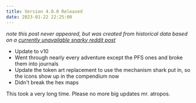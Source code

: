 ```yaml
---
title: Version 4.0.0 Released
date: 2023-01-22 22:25:00
---
```


*note this post never appeared, but was created from historical data based on a [currently unavailable snarky reddit post](https://www.reddit.com/r/Pathfinder2e/comments/10j5t4j/does_anyone_know_when_pdf_to_foundry_is_going_to/)*

* Update to v10
* Went through nearly every adventure except the PFS ones and broke them into journals
* Update the token art replacement to use the mechanism shark put in, so the icons show up in the compendium now
* Didn't break the hex maps

This took a very long time. Please no more big updates mr. atropos.
